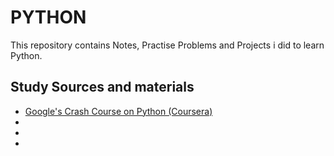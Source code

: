 # PYTHON

This repository contains Notes, Practise Problems and Projects i did to learn Python.


## Study Sources and materials

- [Google's Crash Course on Python (Coursera)](https://www.coursera.org/learn/python-crash-course)
-
-
- 
